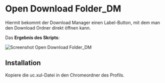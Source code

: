 # Open Download Folder_DM
Hiermit bekommt der Download Manager einen Label-Button, mit dem man den Download Ordner direkt öffnen kann.

Das **Ergebnis des Skripts**:

![Screenshot Open Download Folder_DM](https://github.com/ardiman/userChrome.js/raw/master/opendownloadfolderdm/scr_opendownloadfolderdm.png)

## Installation
Kopiere die uc.xul-Datei in den Chromeordner des Profils.
